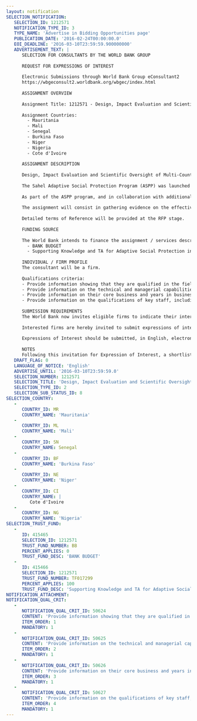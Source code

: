 ```yaml
---
layout: notification
SELECTION_NOTIFICATION: 
   SELECTION_ID: 1212571
   NOTIFICATION_TYPE_ID: 3
   TYPE_NAME: 'Advertise in Bidding Opportunities page'
   PUBLICATION_DATE: '2016-02-24T00:00:00.0'
   EOI_DEADLINE: '2016-03-10T23:59:59.900000000'
   ADVERTISEMENT_TEXT: |
      SELECTION FOR CONSULTANTS BY THE WORLD BANK GROUP
      
      REQUEST FOR EXPRESSIONS OF INTEREST
      
      Electronic Submissions through World Bank Group eConsultant2
      https://wbgeconsult2.worldbank.org/wbgec/index.html
      
      ASSIGNMENT OVERVIEW
      
      Assignment Title: 1212571 - Design, Impact Evaluation and Scientific Oversight of Multi-Country Experiment on Livelihood Activities for Social Protection Programs in the Sahel
      
      Assignment Countries:
        - Mauritania
        - Mali
        - Senegal
        - Burkina Faso
        - Niger
        - Nigeria
        - Cote d'Ivoire
      
      ASSIGNMENT DESCRIPTION
      
      Design, Impact Evaluation and Scientific Oversight of Multi-Country Experiment on Livelihood Activities for Social Protection Programs in the Sahel
      
      The Sahel Adaptive Social Protection Program (ASPP) was launched in March 2014 to increase access to effective adaptive social protection systems for poor and vulnerable populations in Burkina Faso, Chad, Mali, Mauritania, Niger, and Senegal. The program provides technical assistance and financing to develop, operationalize, and implement sustainable systems that will enable these countries to provide cost-effective adaptive social protection over the long term, andby directly expanding access to social assistance for the most vulnerableenable households to better withstand current and future shocks and invest in human capital development.
      
      As part of the ASPP program, and in collaboration with additional country programs in West Africa (in particular in Cote d'Ivoire and Nigeria), the World Bank is seeking a firm to design a multi-Country Experiment on Livelihood Activities for Social Protection Programs, as well as oversee and provide scientific oversight to the implementation of its impact evaluation.
      
      The assignment will consist in gathering evidence on the effectiveness of livelihoods interventions in rural West Africa, designing a survey on constraints to productivity for poor households, carrying out data collection in several West-African countries, hiring and managing field staff based in several West-African countries to oversee program implementation and evaluation, and providing scientific guidance and oversight of the design and evaluation of the livelihoods package.
      
      Detailed terms of Reference will be provided at the RFP stage. 
      
      FUNDING SOURCE
      
      The World Bank intends to finance the assignment / services described below under the following trust fund(s):
        - BANK BUDGET
        - Supporting Knowledge and TA for Adaptive Social Protection in the Sahel
      
      INDIVIDUAL / FIRM PROFILE
      The consultant will be a firm. 
      
      Qualifications criteria:
      - Provide information showing that they are qualified in the field of the assignment, including experience conducting multi-country experiments and working in West Africa.
      - Provide information on the technical and managerial capabilities of the firm, including field presence in several West African countries.
      - Provide information on their core business and years in business, including past studies published by the firm.
      - Provide information on the qualifications of key staff, including high-level research publications.
      
      SUBMISSION REQUIREMENTS
      The World Bank now invites eligible firms to indicate their interest in providing the services.  Interested firms must provide information indicating that they are qualified to perform the services (brochures, description of similar assignments, experience in similar conditions, availability of appropriate skills among staff, etc. for firms; CV and cover letter for individuals).  Please note that the total size of all attachments should be less than 5MB.  Consultants may associate to enhance their qualifications.
      
      Interested firms are hereby invited to submit expressions of interest.
      
      Expressions of Interest should be submitted, in English, electronically through World Bank Group eTendering (https://wbgeconsult2.worldbank.org/wbgec/index.html)
      
      NOTES
      Following this invitation for Expression of Interest, a shortlist of qualified firms will be formally invited to submit proposals.  Shortlisting and selection will be subject to the availability of funding.
   DRAFT_FLAG: 0
   LANGUAGE_OF_NOTICE: 'English'
   ADVERTISE_UNTIL: '2016-03-10T23:59:59.0'
   SELECTION_NUMBER: 1212571
   SELECTION_TITLE: 'Design, Impact Evaluation and Scientific Oversight of Multi-Country Experiment on Livelihood Activities for Social Protection Programs in the Sahel'
   SELECTION_TYPE_ID: 2
   SELECTION_SUB_STATUS_ID: 8
SELECTION_COUNTRY: 
   - 
      COUNTRY_ID: MR
      COUNTRY_NAME: 'Mauritania'
   - 
      COUNTRY_ID: ML
      COUNTRY_NAME: 'Mali'
   - 
      COUNTRY_ID: SN
      COUNTRY_NAME: Senegal
   - 
      COUNTRY_ID: BF
      COUNTRY_NAME: 'Burkina Faso'
   - 
      COUNTRY_ID: NE
      COUNTRY_NAME: 'Niger'
   - 
      COUNTRY_ID: CI
      COUNTRY_NAME: |
         Cote d'Ivoire
   - 
      COUNTRY_ID: NG
      COUNTRY_NAME: 'Nigeria'
SELECTION_TRUST_FUND: 
   - 
      ID: 415465
      SELECTION_ID: 1212571
      TRUST_FUND_NUMBER: BB
      PERCENT_APPLIES: 0
      TRUST_FUND_DESC: 'BANK BUDGET'
   - 
      ID: 415466
      SELECTION_ID: 1212571
      TRUST_FUND_NUMBER: TF017299
      PERCENT_APPLIES: 100
      TRUST_FUND_DESC: 'Supporting Knowledge and TA for Adaptive Social Protection in the Sahel'
NOTIFICATION_ATTACHMENT: 
NOTIFICATION_QUAL_CRIT: 
   - 
      NOTIFICATION_QUAL_CRIT_ID: 50624
      CONTENT: 'Provide information showing that they are qualified in the field of the assignment, including experience conducting multi-country experiments and working in West Africa.'
      ITEM_ORDER: 1
      MANDATORY: 1
   - 
      NOTIFICATION_QUAL_CRIT_ID: 50625
      CONTENT: 'Provide information on the technical and managerial capabilities of the firm, including field presence in several West African countries.'
      ITEM_ORDER: 2
      MANDATORY: 1
   - 
      NOTIFICATION_QUAL_CRIT_ID: 50626
      CONTENT: 'Provide information on their core business and years in business, including past studies published by the firm.'
      ITEM_ORDER: 3
      MANDATORY: 1
   - 
      NOTIFICATION_QUAL_CRIT_ID: 50627
      CONTENT: 'Provide information on the qualifications of key staff, including high-level research publications.'
      ITEM_ORDER: 4
      MANDATORY: 1
---
```

